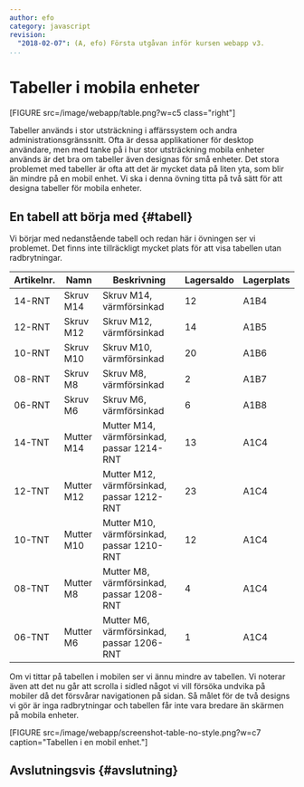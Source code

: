 ```yaml
---
author: efo
category: javascript
revision:
  "2018-02-07": (A, efo) Första utgåvan inför kursen webapp v3.
...
```

Tabeller i mobila enheter
==================================

[FIGURE src=/image/webapp/table.png?w=c5 class="right"]

Tabeller används i stor utsträckning i affärssystem och andra administrationsgränssnitt. Ofta är dessa applikationer för desktop användare, men med tanke på i hur stor utsträckning mobila enheter används är det bra om tabeller även designas för små enheter. Det stora problemet med tabeller är ofta att det är mycket data på liten yta, som blir än mindre på en mobil enhet. Vi ska i denna övning titta på två sätt för att designa tabeller för mobila enheter.



En tabell att börja med {#tabell}
--------------------------------------
Vi börjar med nedanstående tabell och redan här i övningen ser vi problemet. Det finns inte tillräckligt mycket plats för att visa tabellen utan radbrytningar.

<table>
<thead>
<tr><th>Artikelnr.</th><th>Namn</th><th>Beskrivning</th><th>Lagersaldo</th><th>Lagerplats</th></tr>
</thead>
<tbody>
<tr><td>14-RNT</td><td>Skruv M14</td><td>Skruv M14, värmförsinkad</td><td>12</td><td>A1B4</td></tr>
<tr><td>12-RNT</td><td>Skruv M12</td><td>Skruv M12, värmförsinkad</td><td>14</td><td>A1B5</td></tr>
<tr><td>10-RNT</td><td>Skruv M10</td><td>Skruv M10, värmförsinkad</td><td>20</td><td>A1B6</td></tr>
<tr><td>08-RNT</td><td>Skruv M8</td><td>Skruv M8, värmförsinkad</td><td>2</td><td>A1B7</td></tr>
<tr><td>06-RNT</td><td>Skruv M6</td><td>Skruv M6, värmförsinkad</td><td>6</td><td>A1B8</td></tr>
<tr><td>14-TNT</td><td>Mutter M14</td><td>Mutter M14, värmförsinkad, passar 1214-RNT</td><td>13</td><td>A1C4</td></tr>
<tr><td>12-TNT</td><td>Mutter M12</td><td>Mutter M12, värmförsinkad, passar 1212-RNT</td><td>23</td><td>A1C4</td></tr>
<tr><td>10-TNT</td><td>Mutter M10</td><td>Mutter M10, värmförsinkad, passar 1210-RNT</td><td>12</td><td>A1C4</td></tr>
<tr><td>08-TNT</td><td>Mutter M8</td><td>Mutter M8, värmförsinkad, passar 1208-RNT</td><td>4</td><td>A1C4</td></tr>
<tr><td>06-TNT</td><td>Mutter M6</td><td>Mutter M6, värmförsinkad, passar 1206-RNT</td><td>1</td><td>A1C4</td></tr>
</tbody>
</table>

Om vi tittar på tabellen i mobilen ser vi ännu mindre av tabellen. Vi noterar även att det nu går att scrolla i sidled något vi vill försöka undvika på mobiler då det försvårar navigationen på sidan. Så målet för de två designs vi gör är inga radbrytningar och tabellen får inte vara bredare än skärmen på mobila enheter.

[FIGURE src=/image/webapp/screenshot-table-no-style.png?w=c7 caption="Tabellen i en mobil enhet."]



Avslutningsvis {#avslutning}
--------------------------------------
